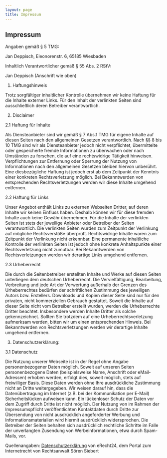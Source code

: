 ```yaml
---
layout: page
title: Impressum
---
```


## Impressum

Angaben gemäß § 5 TMG:

Jan Deppisch, Eleonorenstr. 6, 65185 Wiesbaden

Inhaltlich Verantwortlicher gemäß § 55 Abs. 2 RStV:

Jan Deppisch (Anschrift wie oben)

1. Haftungshinweis

Trotz sorgfältiger inhaltlicher Kontrolle übernehmen wir keine Haftung für die Inhalte
	externer Links. Für den Inhalt der verlinkten Seiten sind ausschließlich deren Betreiber
	verantwortlich.

2. Disclaimer

2.1 Haftung für Inhalte

Als Diensteanbieter sind wir gemäß § 7 Abs.1 TMG für eigene Inhalte auf diesen Seiten
	nach den allgemeinen Gesetzen verantwortlich. Nach §§ 8 bis 10 TMG sind wir als
	Diensteanbieter jedoch nicht verpflichtet, übermittelte oder gespeicherte fremde
	Informationen zu überwachen oder nach Umständen zu forschen, die auf eine rechtswidrige
	Tätigkeit hinweisen. Verpflichtungen zur Entfernung oder Sperrung der Nutzung von
	Informationen nach den allgemeinen Gesetzen bleiben hiervon unberührt. Eine
	diesbezügliche Haftung ist jedoch erst ab dem Zeitpunkt der Kenntnis einer konkreten
	Rechtsverletzung möglich. Bei Bekanntwerden von entsprechenden Rechtsverletzungen werden
	wir diese Inhalte umgehend entfernen.

2.2 Haftung für Links

Unser Angebot enthält Links zu externen Webseiten Dritter, auf deren Inhalte wir keinen
	Einfluss haben. Deshalb können wir für diese fremden Inhalte auch keine Gewähr
	übernehmen. Für die Inhalte der verlinkten Seiten ist stets der jeweilige Anbieter oder
	Betreiber der Seiten verantwortlich. Die verlinkten Seiten wurden zum Zeitpunkt der
	Verlinkung auf mögliche Rechtsverstöße überprüft. Rechtswidrige Inhalte waren zum
	Zeitpunkt der Verlinkung nicht erkennbar. Eine permanente inhaltliche Kontrolle der
	verlinkten Seiten ist jedoch ohne konkrete Anhaltspunkte einer Rechtsverletzung nicht
	zumutbar. Bei Bekanntwerden von Rechtsverletzungen werden wir derartige Links umgehend
	entfernen.

2.3 Urheberrecht

Die durch die Seitenbetreiber erstellten Inhalte und Werke auf diesen Seiten unterliegen
	dem deutschen Urheberrecht. Die Vervielfältigung, Bearbeitung, Verbreitung und jede Art
	der Verwertung außerhalb der Grenzen des Urheberrechtes bedürfen der schriftlichen
	Zustimmung des jeweiligen Autors bzw. Erstellers. Downloads und Kopien dieser Seite sind
	nur für den privaten, nicht kommerziellen Gebrauch gestattet. Soweit die Inhalte auf
	dieser Seite nicht vom Betreiber erstellt wurden, werden die Urheberrechte Dritter
	beachtet. Insbesondere werden Inhalte Dritter als solche gekennzeichnet. Sollten Sie
	trotzdem auf eine Urheberrechtsverletzung aufmerksam werden, bitten wir um einen
	entsprechenden Hinweis. Bei Bekanntwerden von Rechtsverletzungen werden wir derartige
	Inhalte umgehend entfernen.

3. Datenschutzerklärung:

3.1 Datenschutz

Die Nutzung unserer Webseite ist in der Regel ohne Angabe personenbezogener Daten
	möglich. Soweit auf unseren Seiten personenbezogene Daten (beispielsweise Name,
	Anschrift oder eMail-Adressen) erhoben werden, erfolgt dies, soweit möglich, stets auf
	freiwilliger Basis. Diese Daten werden ohne Ihre ausdrückliche Zustimmung nicht an
	Dritte weitergegeben.&nbsp;Wir weisen darauf hin, dass die Datenübertragung im Internet
	(z.B. bei der Kommunikation per E-Mail) Sicherheitslücken aufweisen kann. Ein
	lückenloser Schutz der Daten vor dem Zugriff durch Dritte ist nicht möglich.&nbsp;Der
	Nutzung von im Rahmen der Impressumspflicht veröffentlichten Kontaktdaten durch Dritte
	zur Übersendung von nicht ausdrücklich angeforderter Werbung und Informationsmaterialien
	wird hiermit ausdrücklich widersprochen. Die Betreiber der Seiten behalten sich
	ausdrücklich rechtliche Schritte im Falle der unverlangten Zusendung von
	Werbeinformationen, etwa durch Spam-Mails, vor.

Quellenangaben: <a href="http://www.e-recht24.de/muster-datenschutzerklaerung.htm" target="_blank">Datenschutzerklärung</a>&nbsp;von eRecht24, dem Portal
	zum Internetrecht von Rechtsanwalt Sören Siebert
